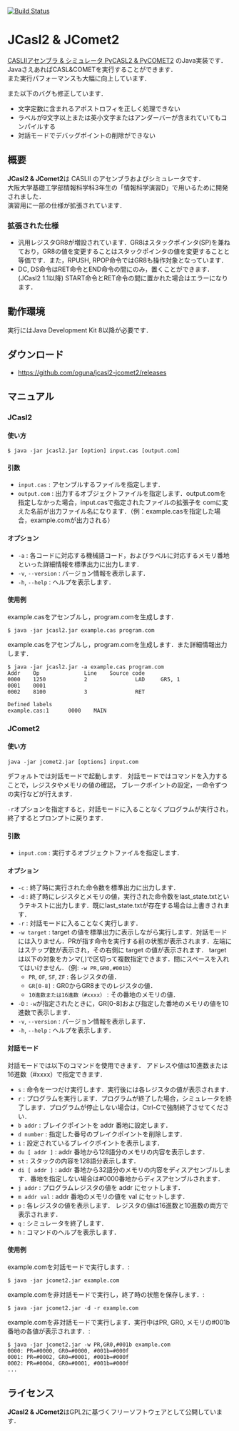 [![Build Status](https://travis-ci.org/kusumotolab/jcasl2-jcomet2.svg?branch=master)](https://travis-ci.org/kusumotolab/jcasl2-jcomet2)

# JCasl2 & JComet2

[CASLIIアセンブラ & シミュレータ PyCASL2 & PyCOMET2](http://www.image.med.osaka-u.ac.jp/member/nakamoto/pycasl2/)
のJava実装です．  
JavaさえあればCASL&COMETを実行することができます．  
また実行パフォーマンスも大幅に向上しています．  

また以下のバグも修正しています．

- 文字定数に含まれるアポストロフィを正しく処理できない
- ラベルが9文字以上または英小文字またはアンダーバーが含まれていてもコンパイルする
- 対話モードでデバッグポイントの削除ができない

## 概要

**JCasl2 & JComet2**は CASLII のアセンブラおよびシミュレータです．  
大阪大学基礎工学部情報科学科3年生の「情報科学演習D」で用いるために開発されました．  
演習用に一部の仕様が拡張されています．  

### 拡張された仕様

- 汎用レジスタGR8が増設されています．GR8はスタックポインタ(SP)を兼ねており，GR8の値を変更することはスタックポインタの値を変更することと等価です．また，RPUSH, RPOP命令ではGR8も操作対象となっています．
- DC, DS命令はRET命令とEND命令の間にのみ，置くことができます．(JCasl2 1.1以降) START命令とRET命令の間に置かれた場合はエラーになります．

## 動作環境

実行にはJava Development Kit 8以降が必要です．

## ダウンロード

- https://github.com/oguna/jcasl2-jcomet2/releases

## マニュアル

### JCasl2

#### 使い方

```
$ java -jar jcasl2.jar [option] input.cas [output.com]
```

#### 引数

- `input.cas` : アセンブルするファイルを指定します．
- `output.com` : 出力するオブジェクトファイルを指定します．output.comを指定しなかった場合，input.casで指定されたファイルの拡張子を comに変えた名前が出力ファイル名になります．（例：example.casを指定した場合，example.comが出力される）

#### オプション

- `-a` : 各コードに対応する機械語コード，およびラベルに対応するメモリ番地といった詳細情報を標準出力に出力します．
- `-v`, `--version` : バージョン情報を表示します．
- `-h`, `--help` : ヘルプを表示します．

#### 使用例

example.casをアセンブルし，program.comを生成します．

```
$ java -jar jcasl2.jar example.cas program.com
```

example.casをアセンブルし，program.comを生成します．また詳細情報出力します．

```
$ java -jar jcasl2.jar -a example.cas program.com
Addr    Op              Line    Source code
0000    1250            2               LAD     GR5, 1
0001    0001
0002    8100            3               RET

Defined labels
example.cas:1      0000    MAIN
```

### JComet2

#### 使い方

```
java -jar jcomet2.jar [options] input.com
```

デフォルトでは対話モードで起動します．
対話モードではコマンドを入力することで，レジスタやメモリの値の確認， ブレークポイントの設定，一命令ずつの実行などが行えます．

`-r`オプションを指定すると，対話モードに入ることなくプログラムが実行され，終了するとプロンプトに戻ります．

#### 引数

- `input.com` : 実行するオブジェクトファイルを指定します．

#### オプション

- `-c` : 終了時に実行された命令数を標準出力に出力します．
- `-d` : 終了時にレジスタとメモリの値，実行された命令数をlast_state.txtというテキストに出力します．既にlast_state.txtが存在する場合は上書きされます．
- `-r` : 対話モードに入ることなく実行します．
- `-w target` : target の値を標準出力に表示しながら実行します．対話モードには入りません．PRが指す命令を実行する前の状態が表示されます．左端にはステップ数が表示され，その右側に target の値が表示されます． target は以下の対象をカンマ(,)で区切って複数指定できます．間にスペースを入れてはいけません．（例: `-w PR,GR0,#001b`）
  - `PR`, `OF`, `SF`, `ZF` : 各レジスタの値．
  - `GR[0-8]` : GR0からGR8までのレジスタの値．
  - `10進数または16進数（#xxxx）` : その番地のメモリの値．
- `-D` : `-w`が指定されたときに，GR[0-8]および指定した番地のメモリの値を10進数で表示します．
- `-v`, `--version` : バージョン情報を表示します．
- `-h`, `--help` : ヘルプを表示します．

#### 対話モード

対話モードでは以下のコマンドを使用できます． アドレスや値は10進数または16進数（#xxxx）で指定できます．

- `s` : 命令を一つだけ実行します．実行後には各レジスタの値が表示されます．
- `r` : プログラムを実行します．プログラムが終了した場合，シミュレータを終了します．プログラムが停止しない場合は，Ctrl-Cで強制終了させてください．
- `b addr` : ブレイクポイントを addr 番地に設定します．
- `d number` : 指定した番号のブレイクポイントを削除します．
- `i` : 設定されているブレイクポイントを表示します．
- `du [ addr ]` : addr 番地から128語分のメモリの内容を表示します．
- `st` : スタックの内容を128語分表示します．
- `di [ addr ]` : addr 番地から32語分のメモリの内容をディスアセンブルします．番地を指定しない場合は#0000番地からディスアセンブルされます．
- `j addr` : プログラムレジスタの値を addr にセットします．
- `m addr val` : addr 番地のメモリの値を val にセットします．
- `p` : 各レジスタの値を表示します． レジスタの値は16進数と10進数の両方で表示されます．
- `q` : シミュレータを終了します．
- `h` : コマンドのヘルプを表示します．

#### 使用例
example.comを対話モードで実行します．:

```
$ java -jar jcomet2.jar example.com
```

example.comを非対話モードで実行し，終了時の状態を保存します．:

```
$ java -jar jcomet2.jar -d -r example.com
```

example.comを非対話モードで実行します．実行中はPR, GR0, メモリの#001b番地の各値が表示されます．:

```
$ java -jar jcomet2.jar -w PR,GR0,#001b example.com
0000: PR=#0000, GR0=#0000, #001b=#000f
0001: PR=#0002, GR0=#0001, #001b=#000f
0002: PR=#0004, GR0=#0001, #001b=#000f
...
```

## ライセンス

**JCasl2 & JComet2**はGPL2に基づくフリーソフトウェアとして公開しています．
